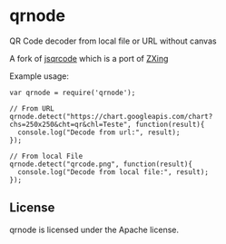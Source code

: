 # qrnode #

QR Code decoder from local file or URL without canvas

A fork of [jsqrcode](https://github.com/LazarSoft/jsqrcode) which is a port of [ZXing](http://code.google.com/p/zxing)

Example usage:

    var qrnode = require('qrnode');
    
    // From URL
    qrnode.detect("https://chart.googleapis.com/chart?chs=250x250&cht=qr&chl=Teste", function(result){
      console.log("Decode from url:", result);
    });

    // From local File
    qrnode.detect("qrcode.png", function(result){
      console.log("Decode from local file:", result);
    });

 ## License ##

qrnode is licensed under the Apache license.